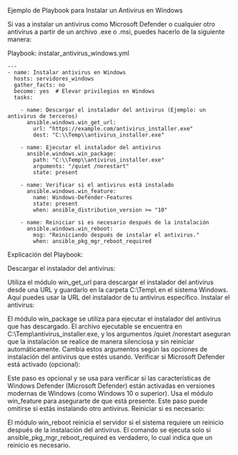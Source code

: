 Ejemplo de Playbook para Instalar un Antivirus en Windows

Si vas a instalar un antivirus como Microsoft Defender o cualquier otro antivirus a partir de un archivo .exe o .msi, puedes hacerlo de la siguiente manera:

Playbook: instalar_antivirus_windows.yml
```
---
- name: Instalar antivirus en Windows
  hosts: servidores_windows
  gather_facts: no
  become: yes  # Elevar privilegios en Windows
  tasks:

    - name: Descargar el instalador del antivirus (Ejemplo: un antivirus de terceros)
      ansible.windows.win_get_url:
        url: "https://example.com/antivirus_installer.exe"
        dest: "C:\\Temp\\antivirus_installer.exe"

    - name: Ejecutar el instalador del antivirus
      ansible.windows.win_package:
        path: "C:\\Temp\\antivirus_installer.exe"
        arguments: "/quiet /norestart"
        state: present

    - name: Verificar si el antivirus está instalado
      ansible.windows.win_feature:
        name: Windows-Defender-Features
        state: present
        when: ansible_distribution_version >= "10"

    - name: Reiniciar si es necesario después de la instalación
      ansible.windows.win_reboot:
        msg: "Reiniciando después de instalar el antivirus."
        when: ansible_pkg_mgr_reboot_required
```

Explicación del Playbook:


Descargar el instalador del antivirus:

Utiliza el módulo win_get_url para descargar el instalador del antivirus desde una URL y guardarlo en la carpeta C:\Temp\ en el sistema Windows. Aquí puedes usar la URL del instalador de tu antivirus específico.
Instalar el antivirus:

El módulo win_package se utiliza para ejecutar el instalador del antivirus que has descargado. El archivo ejecutable se encuentra en C:\Temp\antivirus_installer.exe, y los argumentos /quiet /norestart aseguran que la instalación se realice de manera silenciosa y sin reiniciar automáticamente. Cambia estos argumentos según las opciones de instalación del antivirus que estés usando.
Verificar si Microsoft Defender está activado (opcional):

Este paso es opcional y se usa para verificar si las características de Windows Defender (Microsoft Defender) están activadas en versiones modernas de Windows (como Windows 10 o superior). Usa el módulo win_feature para asegurarte de que está presente. Este paso puede omitirse si estás instalando otro antivirus.
Reiniciar si es necesario:

El módulo win_reboot reinicia el servidor si el sistema requiere un reinicio después de la instalación del antivirus. El comando se ejecuta solo si ansible_pkg_mgr_reboot_required es verdadero, lo cual indica que un reinicio es necesario.
